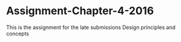 # Assignment-Chapter-4-2016

This is the assignment for the late submissions
Design principles and concepts
